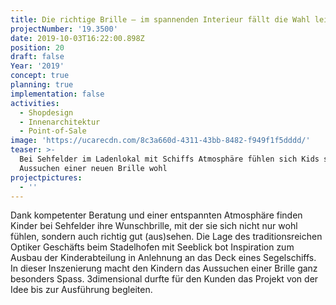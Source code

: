 ```yaml
---
title: Die richtige Brille – im spannenden Interieur fällt die Wahl leichter
projectNumber: '19.3500'
date: 2019-10-03T16:22:00.898Z
position: 20
draft: false
Year: '2019'
concept: true
planning: true
implementation: false
activities:
  - Shopdesign
  - Innenarchitektur
  - Point-of-Sale
image: 'https://ucarecdn.com/8c3a660d-4311-43bb-8482-f949f1f5dddd/'
teaser: >-
  Bei Sehfelder im Ladenlokal mit Schiffs Atmosphäre fühlen sich Kids schon beim
  Aussuchen einer neuen Brille wohl
projectpictures:
  - ''
---
```

Dank kompetenter Beratung und einer entspannten Atmosphäre finden Kinder bei Sehfelder ihre Wunschbrille, mit der sie sich nicht nur wohl fühlen, sondern auch richtig gut (aus)sehen. Die Lage des traditionsreichen Optiker Geschäfts beim Stadelhofen mit Seeblick bot Inspiration zum Ausbau der Kinderabteilung in Anlehnung an das Deck eines Segelschiffs. In dieser Inszenierung macht den Kindern das Aussuchen einer Brille ganz besonders Spass. 3dimensional durfte für den Kunden das Projekt von der Idee bis zur Ausführung begleiten.
